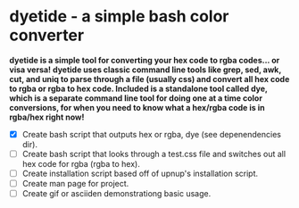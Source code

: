 # dyetide - a simple bash color converter

__dyetide is a simple tool for converting your hex code to rgba codes... or visa
versa! dyetide uses classic command line tools like grep, sed, awk, cut, and
uniq to parse through a file (usually css) and convert all hex code to rgba or
rgba to hex code. Included is a standalone tool called dye, which is a separate
command line tool for doing one at a time color conversions, for when you need
to know what a hex/rgba code is in rgba/hex right now!__

- [x] Create bash script that outputs hex or rgba, dye (see depenendencies dir).
- [ ] Create bash script that looks through a test.css file and switches out all hex code for rgba (rgba to hex).
- [ ] Create installation script based off of upnup's installation script.
- [ ] Create man page for project.
- [ ] Create gif or asciiden demonstrationg basic usage.
